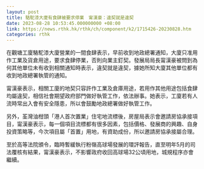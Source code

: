 ```yaml
---
layout: post
title: 駱駝漆大廈有食肆被要求停業　甯漢豪：違契就是違契
date: 2023-08-28 10:53:45.000000000 +08:00
link: https://news.rthk.hk/rthk/ch/component/k2/1715426-20230828.htm
categories: rthk
---
```


在觀塘工廈駱駝漆大廈營業的一間食肆表示，早前收到地政總署通知，大廈只准用作工業及貨倉用途，要求食肆停業，否則向業主釘契。發展局局長甯漢豪被問到為何其他單位未有收到相關通知時表示，違契就是違契，據她所知大廈其他單位都有收到地政總署執管的通知。

甯漢豪表示，相關工廈的地契只容許作工業及倉庫用途，若用作其他用途包括食肆均屬違契，相信社會期望政府部門做好執管工作，依法辦事。她表示，工廈若有人流時常出入會有安全隱患，所以會鼓勵地政總署做好執管工作。

另外，荃灣油柑頭「港人首次置業」住宅地流標後，房屋局表示會邀請房協承接項目，甯漢豪表示，每一個項目流標都有很多因素，包括價格、發展商的興趣、自身投資策略等，今次項目屬「首置」用地，有資助成份，所以邀請房協承接屬合理。

至於高等法院頒令，臨時暫緩執行粉嶺高球場發展的環評報告，直至明年5月的司法覆核有結果，甯漢豪表示，不影響政府收回高球場32公頃用地，城規程序亦會繼續。
